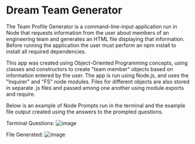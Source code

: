 # Dream Team Generator

The Team Profile Generator is a command-line-input application run in Node that requests information from the user about members of an engineering team and generates an HTML file displaying that information. Before running the application the user must perform an npm install to install all required dependencies.

This app was created using Object-Oriented Programming concepts, using classes and constructors to create "team member" objects based on information entered by the user. The app is run using Node.js, and uses the "Inquirer" and "FS" node modules. Files for different objects are also stored in separate .js files and passed among one another using module.exports and require.

Below is an example of Node Prompts run in the terminal and the example file output created using the answers to the prompted questions. 

Terminal Questions: 
![image](https://user-images.githubusercontent.com/75647359/154723130-e96a04d8-76a1-42ec-9966-af9e26164533.png)

File Generated: 
![image](https://user-images.githubusercontent.com/75647359/154722747-3c4819c5-0457-4f13-98ac-1a51ea56d291.png)
